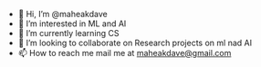 - 👋 Hi, I’m @maheakdave
- 👀 I’m interested in ML and AI
- 🌱 I’m currently learning CS 
- 💞️ I’m looking to collaborate on Research projects on ml nad AI
- 📫 How to reach me mail me at maheakdave@gmail.com

<!---
maheakdave/maheakdave is a ✨ special ✨ repository because its `README.md` (this file) appears on your GitHub profile.
You can click the Preview link to take a look at your changes.
--->
